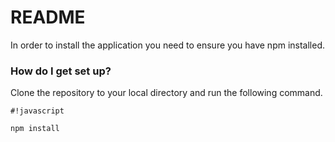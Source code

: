 # README #

In order to install the application you need to ensure you have npm installed.

### How do I get set up? ###

Clone the repository to your local directory and run the following command.

```
#!javascript

npm install
```